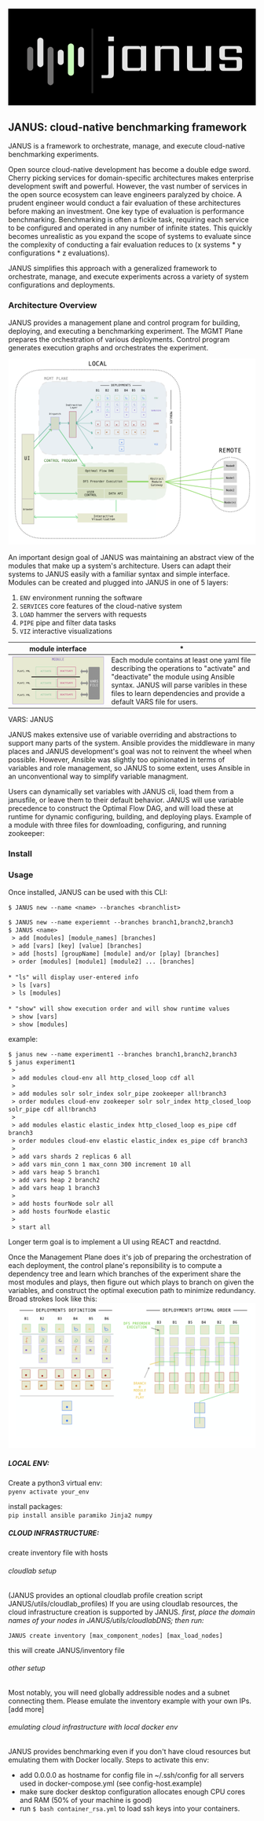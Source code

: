 ![fig_1](./utils/img/logos/blackgreen.png) 

## JANUS: cloud-native benchmarking framework 

JANUS is a framework to orchestrate, manage, and execute cloud-native benchmarking experiments.

Open source cloud-native development has become a double edge sword. Cherry picking services for domain-specific architectures makes enterprise development swift and powerful. However, the vast number of services in the open source ecosystem can leave engineers paralyzed by choice. A prudent engineer would conduct a fair evaluation of these architectures before making an investment. One key type of evaluation is performance benchmarking. Benchmarking is often a fickle task, requiring each service to be configured and operated in any number of infinite states. This quickly becomes unrealistic as you expand the scope of systems to evaluate since the complexity of conducting a fair evaluation reduces to (x systems * y configurations * z evaluations). 

JANUS simplifies this approach with a generalized framework to orchestrate, manage, and execute experiments across a variety of system configurations and deployments. 


### Architecture Overview

JANUS provides a management plane and control program for building, deploying, and executing a benchmarking experiment. The MGMT Plane prepares the orchestration of various deployments. Control program generates execution graphs and orchestrates the experiment. 

![fig_1](./utils/img/janus_architecture.png) 


An important design goal of JANUS was maintaining an abstract view of the modules that make up a system's architecture. Users can adapt their systems to JANUS easily with a familiar syntax and simple interface. Modules can be created and plugged into JANUS in one of 5 layers:

1) `ENV` environment running the software
2) `SERVICES` core features of the cloud-native system
3) `LOAD` hammer the servers with requests
4) `PIPE` pipe and filter data tasks
5) `VIZ` interactive visualizations




 module interface | *  
 ---- | ----
![fig_2](./utils/img/module_interface.png) | Each module contains at least one yaml file describing the operations to "activate" and "deactivate" the module using Ansible syntax. JANUS will parse varibles in these files to learn dependencies and provide a default VARS file for users. 


VARS:
JANUS 

JANUS makes extensive use of variable overriding and abstractions to support many parts of the system. Ansible provides the middleware in many places and JANUS development's goal was not to reinvent the wheel when possible. However, Ansible was slightly too opinionated in terms of variables and role management, so JANUS to some extent, uses Ansible in an unconventional way to simplify variable managment. 

Users can dynamically set variables with JANUS cli, load them from a janusfile, or leave them to their default behavior. JANUS will use variable precedence to construct the Optimal Flow DAG, and will load these at runtime for dynamic configuring, building, and deploying plays. Example of a module with three files for downloading, configuring, and running zookeeper: 


### Install




### Usage
Once installed, JANUS can be used with this CLI:
```
$ JANUS new --name <name> --branches <branchlist>
```
```
$ JANUS new --name experiemnt --branches branch1,branch2,branch3
$ JANUS <name> 
 > add [modules] [module_names] [branches]
 > add [vars] [key] [value] [branches]
 > add [hosts] [groupName] [module] and/or [play] [branches]
 > order [modules] [module1] [module2] ... [branches]

* "ls" will display user-entered info 
 > ls [vars] 
 > ls [modules]

* "show" will show execution order and will show runtime values
 > show [vars]
 > show [modules]
```

example:

```
$ janus new --name experiment1 --branches branch1,branch2,branch3
$ janus experiment1
 > 
 > add modules cloud-env all http_closed_loop cdf all
 > 
 > add modules solr solr_index solr_pipe zookeeper all!branch3
 > order modules cloud-env zookeeper solr solr_index http_closed_loop solr_pipe cdf all!branch3
 > 
 > add modules elastic elastic_index http_closed_loop es_pipe cdf branch3
 > order modules cloud-env elastic elastic_index es_pipe cdf branch3
 > 
 > add vars shards 2 replicas 6 all
 > add vars min_conn 1 max_conn 300 increment 10 all
 > add vars heap 5 branch1
 > add vars heap 2 branch2
 > add vars heap 1 branch3 
 > 
 > add hosts fourNode solr all
 > add hosts fourNode elastic
 > 
 > start all
```
Longer term goal is to implement a UI using REACT and reactdnd. 



Once the Management Plane does it's job of preparing the orchestration of each deployment, the control plane's reponsibility is to compute a dependency tree and learn which branches of the experiment share the most modules and plays, then figure out which plays to branch on given the variables, and construct the optimal execution path to minimize redundancy. Broad strokes look like this: 
 ![fig_2](./utils/img/control_program.png)


##### LOCAL ENV:
Create a python3 virtual env:  
`pyenv activate your_env`

install packages:  
`pip install ansible paramiko Jinja2 numpy`

##### CLOUD INFRASTRUCTURE:  
create inventory file with hosts

###### cloudlab setup 
(JANUS provides an optional cloudlab profile creation script JANUS/utils/cloudlab_profiles)
If you are using cloudlab resources, the cloud infrastructure creation is supported by JANUS. 
*first, place the domain names of your nodes in JANUS/utils/cloudlabDNS; then run:*
```
JANUS create inventory [max_component_nodes] [max_load_nodes]

```
this will create JANUS/inventory file

###### other setup
Most notably, you will need globally addressible nodes and a subnet connecting them.
Please emulate the inventory example with your own IPs. 
[add more]

###### emulating cloud infrastructure with local docker env
JANUS provides benchmarking even if you don't have cloud resources but emulating them with Docker locally. Steps to activate this env:
- add 0.0.0.0 as hostname for config file in ~/.ssh/config for all servers used in docker-compose.yml (see config-host.example)
- make sure docker desktop configuration allocates enough CPU cores and RAM (50% of your machine is good)
- run `$ bash container_rsa.yml` to load ssh keys into your containers. 


